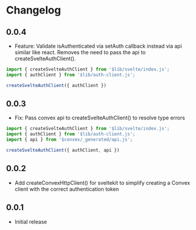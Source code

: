 # Changelog

## 0.0.4

- Feature: Validate isAuthenticated via setAuth callback instead via api similar like react. Removes the need to pass the api to createSvelteAuthClient().
```ts
import { createSvelteAuthClient } from '$lib/svelte/index.js';
import { authClient } from '$lib/auth-client.js';

createSvelteAuthClient({ authClient })
```

## 0.0.3

- Fix: Pass convex api to createSvelteAuthClient() to resolve type errors
```ts
import { createSvelteAuthClient } from '$lib/svelte/index.js';
import { authClient } from '$lib/auth-client.js';
import { api } from '$convex/_generated/api.js';

createSvelteAuthClient({ authClient, api })
```


## 0.0.2

- Add createConvexHttpClient() for sveltekit to simplify creating a Convex client with the correct authentication token

## 0.0.1

- Initial release
